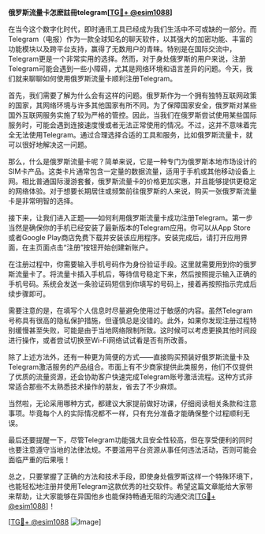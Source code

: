 **俄罗斯流量卡怎麽註冊telegram[[TG💪+ @esim1088](https://t.me/s/esim1088)]**

在当今这个数字化时代，即时通讯工具已经成为我们生活中不可或缺的一部分。而Telegram（电报）作为一款全球知名的聊天软件，以其强大的加密功能、丰富的功能模块以及跨平台支持，赢得了无数用户的青睐。特别是在国际交流中，Telegram更是一个非常实用的选择。然而，对于身处俄罗斯的用户来说，注册Telegram可能会遇到一些小障碍，尤其是网络环境和语言差异的问题。今天，我们就来聊聊如何使用俄罗斯流量卡顺利注册Telegram。

首先，我们需要了解为什么会有这样的问题。俄罗斯作为一个拥有独特互联网政策的国家，其网络环境与许多其他国家有所不同。为了保障国家安全，俄罗斯对某些国外互联网服务实施了较为严格的管控。因此，当我们在俄罗斯尝试使用某些国际服务时，可能会遇到连接速度慢或者无法正常使用的情况。不过，这并不意味着完全无法使用Telegram。通过合理选择合适的工具和服务，比如俄罗斯流量卡，就可以很好地解决这一问题。

那么，什么是俄罗斯流量卡呢？简单来说，它是一种专门为俄罗斯本地市场设计的SIM卡产品。这类卡片通常包含一定量的数据流量，适用于手机或其他移动设备上网。相比普通国际漫游套餐，俄罗斯流量卡的价格更加实惠，并且能够提供更稳定的网络体验。对于想要长期居住或频繁前往俄罗斯的人来说，购买一张俄罗斯流量卡是非常明智的选择。

接下来，让我们进入正题——如何利用俄罗斯流量卡成功注册Telegram。第一步当然是确保你的手机已经安装了最新版本的Telegram应用。你可以从App Store或者Google Play商店免费下载并安装该应用程序。安装完成后，请打开应用界面，在主页面点击“注册”按钮开始创建新账户。

在注册过程中，你需要输入手机号码作为身份验证手段。这里就需要用到你的俄罗斯流量卡了。将流量卡插入手机后，等待信号稳定下来，然后按照提示输入正确的手机号码。系统会发送一条验证码短信到你填写的号码上，接着再按照指示完成后续步骤即可。

需要注意的是，在填写个人信息时尽量避免使用过于敏感的内容。虽然Telegram号称具有很高的隐私保护措施，但谨慎总是没错的。此外，如果你发现注册过程特别缓慢甚至失败，可能是由于当地网络限制所致。这时候可以考虑更换其他时间段进行操作，或者尝试切换至Wi-Fi网络试试看是否有所改善。

除了上述方法外，还有一种更为简便的方式——直接购买预装好俄罗斯流量卡及Telegram激活服务的产品组合。市面上有不少商家提供此类服务，他们不仅提供了优质的流量资源，还会协助客户快速完成Telegram账号激活流程。这种方式非常适合那些不太熟悉技术操作的朋友，省去了不少麻烦。

当然啦，无论采用哪种方式，都建议大家提前做好功课，仔细阅读相关条款和注意事项。毕竟每个人的实际情况都不一样，只有充分准备才能确保整个过程顺利无误。

最后还要提醒一下，尽管Telegram功能强大且安全性较高，但在享受便利的同时也要注意遵守当地的法律法规。不要滥用平台资源从事任何违法活动，否则可能会面临严重的后果哦！

总之，只要掌握了正确的方法和技术手段，即使身处俄罗斯这样一个特殊环境下，也能轻松地注册并使用Telegram这款优秀的社交软件。希望这篇文章能给大家带来帮助，让大家能够在异国他乡也能保持畅通无阻的沟通交流[[TG💪+ @esim1088](https://t.me/s/esim1088)]！

[[TG💪+ @esim1088](https://t.me/s/esim1088) ![Image](https://i.postimg.cc/4NQfJmqS/Snipaste-2025-05-13-00-14-12.png)]
